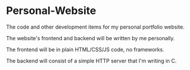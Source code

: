 # Personal-Website
The code and other development items for my personal portfolio website.

The website's frontend and backend will be written by me personally.

The frontend will be in plain HTML/CSS/JS code, no frameworks.

The backend will consist of a simple HTTP server that I'm writing in C.
